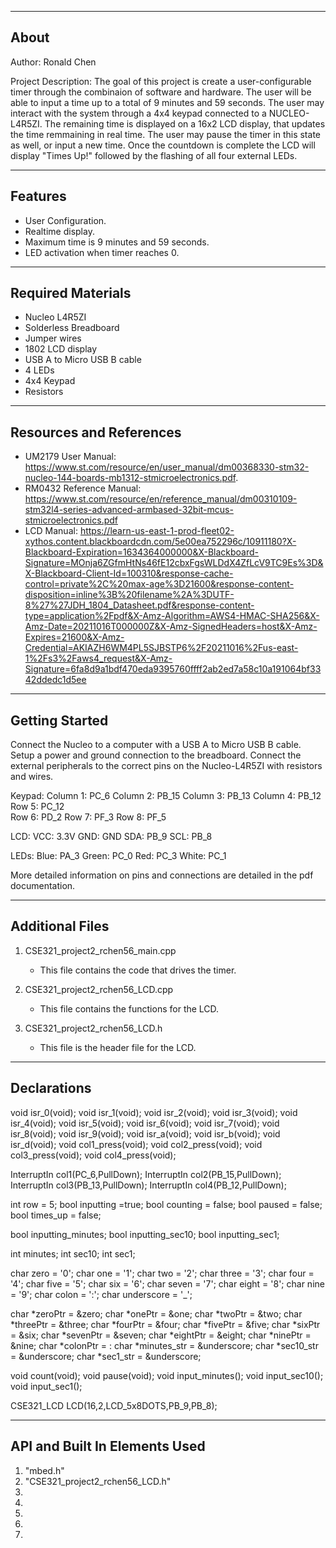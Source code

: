 -------------------
About
-------------------
Author: Ronald Chen

Project Description: The goal of this project is create a user-configurable timer through the combinaion of software and hardware. The user will be able to input a time up to a total of 9 minutes and 59 seconds. The user may interact with the system through a 4x4 keypad connected to a NUCLEO-L4R5ZI. The remaining time is displayed on a 16x2 LCD display, that updates the time remmaining in real time. The user may pause the timer in this state as well, or input a new time. Once the countdown is complete the LCD will display "Times Up!" followed by the flashing of all four external LEDs.

--------------------
Features
--------------------
- User Configuration.
- Realtime display.
- Maximum time is 9 minutes and 59 seconds.
- LED activation when timer reaches 0.

--------------------
Required Materials
--------------------
- Nucleo L4R5ZI
- Solderless Breadboard
- Jumper wires
- 1802 LCD display
- USB A to Micro USB B cable
- 4 LEDs
- 4x4 Keypad
- Resistors 

--------------------
Resources and References
--------------------
- UM2179 User Manual: https://www.st.com/resource/en/user_manual/dm00368330-stm32-nucleo-144-boards-mb1312-stmicroelectronics.pdf. 
- RM0432 Reference Manual: https://www.st.com/resource/en/reference_manual/dm00310109-stm32l4-series-advanced-armbased-32bit-mcus-stmicroelectronics.pdf
- LCD Manual: https://learn-us-east-1-prod-fleet02-xythos.content.blackboardcdn.com/5e00ea752296c/10911180?X-Blackboard-Expiration=1634364000000&X-Blackboard-Signature=MOnja6ZGfmHtNs46fE12cbxFgsWLDdX4ZfLcV9TC9Es%3D&X-Blackboard-Client-Id=100310&response-cache-control=private%2C%20max-age%3D21600&response-content-disposition=inline%3B%20filename%2A%3DUTF-8%27%27JDH_1804_Datasheet.pdf&response-content-type=application%2Fpdf&X-Amz-Algorithm=AWS4-HMAC-SHA256&X-Amz-Date=20211016T000000Z&X-Amz-SignedHeaders=host&X-Amz-Expires=21600&X-Amz-Credential=AKIAZH6WM4PL5SJBSTP6%2F20211016%2Fus-east-1%2Fs3%2Faws4_request&X-Amz-Signature=6fa8d9a1bdf470eda9395760ffff2ab2ed7a58c10a191064bf3342ddedc1d5ee

--------------------
Getting Started
--------------------
Connect the Nucleo to a computer with a USB A to Micro USB B cable. Setup a power and ground connection to the breadboard. Connect the external peripherals to the correct pins on the Nucleo-L4R5ZI with resistors and wires.

Keypad:
 Column 1: PC_6
 Column 2: PB_15
 Column 3: PB_13
 Column 4: PB_12
 Row 5: PC_12   
 Row 6: PD_2
 Row 7: PF_3
 Row 8: PF_5
 
LCD:
 VCC: 3.3V
 GND: GND
 SDA: PB_9
 SCL: PB_8

LEDs:
 Blue: PA_3
 Green: PC_0
 Red:  PC_3
 White: PC_1

More detailed information on pins and connections are detailed in the pdf documentation. 

--------------------
Additional Files
--------------------
1. CSE321_project2_rchen56_main.cpp
     - This file contains the code that drives the timer. 

2. CSE321_project2_rchen56_LCD.cpp
     - This file contains the functions for the LCD.

3. CSE321_project2_rchen56_LCD.h
     - This file is the header file for the LCD.
   
----------
Declarations
----------
void isr_0(void);
void isr_1(void);
void isr_2(void);
void isr_3(void);
void isr_4(void);
void isr_5(void);
void isr_6(void);
void isr_7(void);
void isr_8(void);
void isr_9(void);
void isr_a(void);
void isr_b(void);
void isr_d(void);
void col1_press(void);
void col2_press(void);
void col3_press(void);
void col4_press(void);

InterruptIn col1(PC_6,PullDown);
InterruptIn col2(PB_15,PullDown);
InterruptIn col3(PB_13,PullDown);
InterruptIn col4(PB_12,PullDown);

int row = 5;
bool inputting =true;
bool counting = false;
bool paused = false;
bool times_up = false;

bool inputting_minutes;
bool inputting_sec10;
bool inputting_sec1;

int minutes;
int sec10;
int sec1;

char zero = '0';
char one = '1';
char two = '2';
char three = '3';
char four = '4';
char five = '5';
char six = '6';
char seven = '7';
char eight = '8';
char nine = '9';
char colon = ':';
char underscore = '_';

char *zeroPtr = &zero;
char *onePtr =  &one;
char *twoPtr = &two;
char *threePtr = &three;
char *fourPtr = &four;
char *fivePtr = &five;
char *sixPtr = &six;
char *sevenPtr = &seven;
char *eightPtr = &eight;
char *ninePtr = &nine;
char *colonPtr = &colon;
char *minutes_str = &underscore;
char *sec10_str = &underscore;
char *sec1_str = &underscore;

void count(void);
void pause(void);
void input_minutes();
void input_sec10();
void input_sec1();

CSE321_LCD LCD(16,2,LCD_5x8DOTS,PB_9,PB_8);

----------
API and Built In Elements Used
----------
1. "mbed.h"
2. "CSE321_project2_rchen56_LCD.h"
3. <algorithm>
4. <cstdio>
5. <ctime>
6. <iterator>
7. <string>

